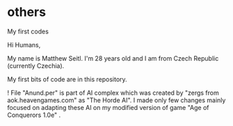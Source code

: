 # others
My first codes

Hi Humans,

My name is Matthew Seitl. I'm 28 years old and I am from Czech Republic (currently Czechia).

My first bits of code are in this repository.

! File "Anund.per" is part of AI complex which was created by "zergs from aok.heavengames.com" as "The Horde AI".
I made only few changes mainly focused on adapting these AI on my modified version of game "Age of Conquerors 1.0e" .
